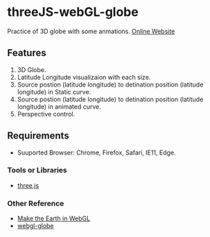 # threeJS-webGL-globe

Practice of 3D globe with some anmations.
[Online Website](https://ashleyyang0610.github.io/threeJS-webGL-globe/)

## Features
1. 3D Globe.
2. Latitude Longitude visualizaion with each size.
3. Source postion (latitude longitude) to detination position (latitude longitude) in Static curve.
4. Source postion (latitude longitude) to detination position (latitude longitude) in animated curve.
5. Perspective control.

## Requirements
* Suuported Browser: Chrome, Firefox, Safari, IE11, Edge.

### Tools or Libraries
* [three.js](https://threejs.org/)

### Other Reference
* [Make the Earth in WebGL](https://github.com/cheton/notes/blob/master/Make%20the%20Earth%20in%20WebGL.md)
* [webgl-globe](https://github.com/dataarts/webgl-globe)
